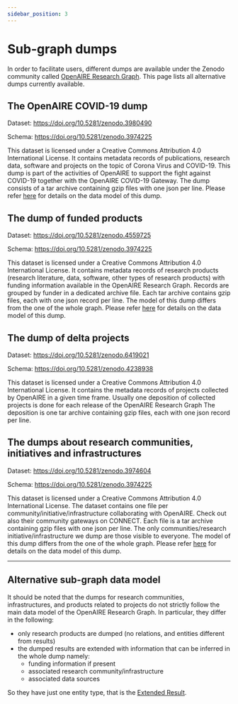 ```yaml
---
sidebar_position: 3
---
```


# Sub-graph dumps

In order to facilitate users, different dumps are available under the Zenodo community called [OpenAIRE Research Graph](https://zenodo.org/communities/openaire-research-graph).
This page lists all alternative dumps currently available.


## The OpenAIRE COVID-19 dump

 Dataset: https://doi.org/10.5281/zenodo.3980490

 Schema: https://doi.org/10.5281/zenodo.3974225
    
 This dataset is licensed under a Creative Commons Attribution 4.0 International License.
    It contains metadata records of publications, research data, software and projects on the topic of Corona Virus and COVID-19. 
This dump is part of the activities of OpenAIRE to support the fight against COVID-19 together with the OpenAIRE COVID-19 Gateway. 
The dump consists of a tar archive containing gzip files with one json per line. Please refer [here](#alternative-sub-graph-data-model) for details on the data model of this dump.

## The dump of funded products

 Dataset: https://doi.org/10.5281/zenodo.4559725

 Schema: https://doi.org/10.5281/zenodo.3974225

 This dataset is licensed under a Creative Commons Attribution 4.0 International License.
It contains metadata records of research products (research literature, data, software, other types of research products) with funding 
information available in the OpenAIRE Research Graph. Records are grouped by funder in a dedicated archive file. Each tar archive contains 
gzip files, each with one json record per line. The model of this dump differs from the one of the whole graph.
Please refer [here](#alternative-sub-graph-data-model) for details on the data model of this dump.

## The dump of delta projects

 Dataset: https://doi.org/10.5281/zenodo.6419021

 Schema: https://doi.org/10.5281/zenodo.4238938
  
 This dataset is licensed under a Creative Commons Attribution 4.0 International License.
  It contains the metadata records of projects collected by OpenAIRE in a given time frame. Usually one deposition of collected projects is done for each release of the OpenAIRE Research Graph
 The deposition is one tar archive containing gzip files, each with one json record per line.

## The dumps about research communities, initiatives and infrastructures

 Dataset: https://doi.org/10.5281/zenodo.3974604

 Schema: https://doi.org/10.5281/zenodo.3974225

 This dataset is licensed under a Creative Commons Attribution 4.0 International License.
The dataset contains one file per community/initiative/infrastructure collaborating with OpenAIRE. Check out also their community gateways on 
 CONNECT. Each file is a tar archive containing gzip files with one json per line. The only communities/research initiative/infrastructure we dump are those visible to everyone.
 The model of this dump differs from the one of the whole graph.
Please refer [here](#alternative-sub-graph-data-model) for details on the data model of this dump.

 --- 

 ## Alternative sub-graph data model

 It should be noted that the dumps for research communities, infrastructures, and products related to projects do not strictly follow the main data model of the OpenAIRE Research Graph. In particular, they differ in the following:

 * only research products are dumped (no relations, and entities different from results)
 * the dumped results are extended with information that can be inferred in the whole dump namely:
   * funding information if present
   * associated research community/infrastructure 
   * associated data sources 

So they have just one entity type, that is the [Extended Result](alternative-model/extendedresult.md).
